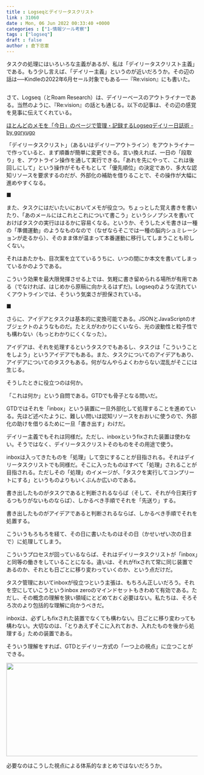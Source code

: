 ```yaml
---
title : Logseqとデイリータスクリスト
link : 31060
date : Mon, 06 Jun 2022 00:33:40 +0000
categories : ["1-情報ツール考察"]
tags : ["logseq"]
draft : false
author : 倉下忠憲
---
```


タスクの処理にはいろいろな主義があるが、私は「デイリータスクリスト主義」である。もう少し言えば、「デイリー主義」というのが近いだろうか。その辺の話は──Kindleの2022年6月セール対象でもある──『Re:vision』にも書いた。

<p style="text-align: center;"><a href="http://www.amazon.co.jp/exec/obidos/ASIN/B09PKZWS5G/rashita1000-22/ref=nosim/" target="_blank" rel="noopener" name="amazletlink"><img class="aligncenter" style="border: none;" src="https://m.media-amazon.com/images/I/311gnQxURWL._SY346_.jpg" alt="" /></a></p>

さて、Logseq（とRoam Research）は、デイリーベースのアウトライナーである。当然のように、『Re:vision』の話とも通じる。以下の記事は、その辺の感覚を見事に伝えてくれている。

<a href="https://knowledgestuck.substack.com/p/logseq?s=r">ほとんどのメモを「今日」のページで管理・記録するLogseqデイリー日誌術 - by goryugo</a>

「デイリータスクリスト」（あるいはデイリーアウトライン）をアウトライナーで作っていると、まず順番が簡単に変更できる。言い換えれば、一日の「段取り」を、アウトライン操作を通して実行できる。「あれを先にやって、これは後回しにして」という操作がそもそもとして「優先順位」の決定であり、多大な認知リソースを要求するのだが、外部化の補助を借りることで、その操作が大幅に進めやすくなる。

■

また、タスクにはだいたいにおいてメモが役立つ。ちょっとした覚え書きを書いたり、「あのメールにはこれとこれについて書こう」というシノプシスを書いておけばタスクの実行ははるかに容易くなる。というか、そうしたメモ書きは一種の「準備運動」のようなものなので（なぜならそこでは一種の脳内シュミレーションが走るから）、そのまま体が温まって本番運動に移行してしまうことも珍しくない。

それはあたかも、目次案を立てているうちに、いつの間にか本文を書いてしまっているかのようである。

こういう効果を最大限発揮させる上では、気軽に書き留められる場所が有用である（でなければ、はじめから原稿に向かえるはずだ)。Logseqのような流れていくアウトラインでは、そういう気楽さが担保されている。

■

さらに、アイデアとタスクは基本的に変換可能である。JSONとJavaScriptのオブジェクトのようなものだ。たとえがわかりにくいなら、光の波動性と粒子性でも構わない（もっとわかりにくくなった）。

アイデアは、それを処理するというタスクでもあるし、タスクは「こういうことをしよう」というアイデアでもある。また、タスクについてのアイデアもあり、アイデアについてのタスクもある。何がなんやらよくわからない混乱がそこには生じる。

そうしたときに役立つのは何か。

「これは何か」という自問である。GTDでも骨子となる問いだ。

GTDではそれを「inbox」という装置に一旦外部化して処理することを進めている。先ほど述べたように、難しい問いは認知リソースをおおいに使うので、外部化の助けを借りるために一旦「書き出す」わけだ。

デイリー主義でもそれは同様だ。ただし、inboxというfixされた装置は使わない。そうではなく、デイリータスクリストそのものをその用途で使う。

inboxは入ってきたものを「処理」して空にすることが目指される。それはデイリータスクリストでも同様だ。そこに入ったものはすべて「処理」されることが目指される。ただしその「処理」のイメージが、「タスクを実行してコンプリートにする」というものよりもいくぶんか広いのである。

書き出したものがタスクであると判断されるならば（そして、それが今日実行するつもりがないものならば）、しかるべき手順でそれを「先送り」する。

書き出したものがアイデアであると判断されるならば、しかるべき手順でそれを処置する。

こういうもろもろを経て、その日に書いたものはその日（かせいぜい次の日まで）に処理してしまう。

こういうプロセスが回っているならば、それはデイリータスクリストが「inbox」と同等の働きをしていることになる。違いは、それがfixされて常に同じ装置であるのか、それとも日ごとに移り変わっていくのか、という点だけだ。

タスク管理においてinboxが役立つという主張は、もちろん正しいだろう。それを空にしていこうというinbox zeroのマインドセットもきわめて有効である。ただし、その概念の理解を狭い領域にとどめておく必要はない。私たちは、そろそろ次のより包括的な理解に向かうべきだ。

inboxは、必ずしもfixされた装置でなくても構わない。日ごとに移り変わっても構わない。大切なのは、「とりあえずそこに入れておき、入れたものを後から処理する」ための装置である。

そういう理解をすれば、GTDとデイリー方式の「一つ上の視点」に立つことができる。

<a href="https://rashita.net/blog/?attachment_id=31062" rel="attachment wp-att-31062"><img src="https://rashita.net/blog/wp-content/uploads/2022/06/eee6b681089e33fb2a400832684d4a66.png" alt="" width="574" height="246" class="alignnone size-full wp-image-31062" /></a>

必要なのはこうした視点による体系的なまとめではないだろうか。